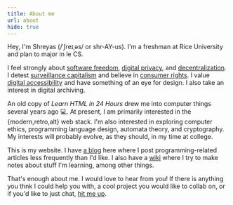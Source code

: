 ```yaml
---
title: About me
url: about
hide: true
---
```


Hey, I'm Shreyas (/ˈʃreɪˌəs/ or shr-AY-us). I'm a freshman at Rice University and plan to major in le CS.

I feel strongly about [software freedom](https://www.fsf.org/about), [digital privacy](https://ssd.eff.org), and [decentralization](https://fediverse.party/en/fediverse). I detest [surveillance capitalism](https://theintercept.com/2019/02/02/shoshana-zuboff-age-of-surveillance-capitalism) and believe in [consumer rights](https://www.defectivebydesign.org/). I value [digital accessibility](https://www.a11yproject.com) and have something of an eye for design. I also take an interest in digital archiving.

An old copy of _Learn HTML in 24 Hours_ drew me into computer things several years ago 💻. At present, I am primarily interested in the {modern,retro,alt} web stack. I'm also interested in exploring computer ethics, programming language design, automata theory, and cryptography. My interests will probably evolve, as they should, in my time at college.

This is my website. I have [a blog](/blog) here where I post programming-related articles less frequently than I'd like. I also have a [wiki](https://wiki.shreyasminocha.me) where I try to make notes about stuff I'm learning, among other things.

That's enough about me. I would love to hear from you! If there is anything you thnk I could help you with, a cool project you would like to collab on, or if you'd like to just chat, [hit me up](/contact).
